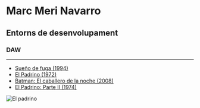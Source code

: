 # Marc Meri Navarro
## Entorns de desenvolupament
### DAW
***
+ [Sueño de fuga (1994)](https://www.imdb.com/title/tt0111161/) 
+ [El Padrino (1972)](https://www.imdb.com/title/tt0068646/) 
+ [Batman: El caballero de la noche (2008)](https://www.imdb.com/title/tt0468569/) 
+ [El Padrino: Parte II (1974)](https://www.imdb.com/title/tt0071562/) 

 ![El padrino](https://m.media-amazon.com/images/M/MV5BZmNiNzM4MTctODI5YS00MzczLWE2MzktNzY4YmNjYjA5YmY1XkEyXkFqcGc@._V1_FMjpg_UX1000_.jpg
)

